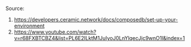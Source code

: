 Source: 
1) https://developers.ceramic.network/docs/composedb/set-up-your-environment
2) https://www.youtube.com/watch?v=r68FXBTCBZ4&list=PL6E2ILktM1JuIyoJ0LnYlqecJjc9wnO1l&index=1